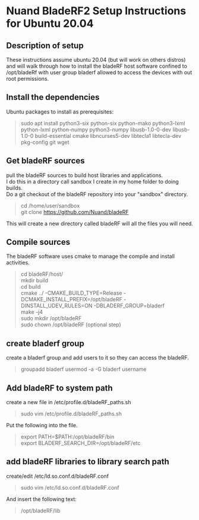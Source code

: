 # Nuand BladeRF2 Setup Instructions for Ubuntu 20.04 

## Description of setup
These instructions assume ubuntu 20.04 (but will work on others distros) and will walk through how to install the bladeRF host software confined to /opt/bladeRf with user group bladerf allowed to access the devices with out root permissions.

## Install the dependencies
Ubuntu packages to install as prerequisites:   
> sudo apt install python3-six python-six python-mako python3-lxml python-lxml python-numpy python3-numpy libusb-1.0-0-dev libusb-1.0-0 build-essential cmake libncurses5-dev libtecla1 libtecla-dev pkg-config git wget

## Get bladeRF sources
pull the bladeRF sources to build host libraries and applications.     
I do this in a directory call sandbox I create in my home folder to doing builds.     
Do a git checkout of the bladeRF repository into your "sandbox" directory.     

>cd /home/user/sandbox    
>git clone https://github.com/Nuand/bladeRF  

This will create a new directory called bladeRF will all the files you will need.   

## Compile sources
The bladeRF software uses cmake to manage the compile and install activities.   

> cd bladeRF/host/  
> mkdir build   
> cd build   
> cmake ../ -CMAKE_BUILD_TYPE=Release -DCMAKE_INSTALL_PREFIX=/opt/bladeRF -DINSTALL_UDEV_RULES=ON -DBLADERF_GROUP=bladerf   
> make -j4   
> sudo mkdir /opt/bladeRF   
> sudo chown <user> /opt/bladeRF  (optional step)
 
## create bladerf group
create a bladerf group and add users to it so they can access the bladeRF.

> groupadd bladerf
> usermod -a -G bladerf username
  
## Add bladeRF to system path
create a new file in /etc/profile.d/bladeRF_paths.sh
> sudo vim /etc/profile.d/bladeRF_paths.sh

Put the following into the file.
> export PATH=$PATH:/opt/bladeRF/bin  
> export BLADERF_SEARCH_DIR=/opt/bladeRF/etc

## add bladeRF libraries to library search path
create/edit /etc/ld.so.conf.d/bladeRF.conf  
> sudo vim /etc/ld.so.conf.d/bladeRF.conf   

And insert the following text:  
> /opt/bladeRF/lib   

